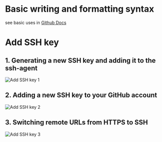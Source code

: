 # Basic writing and formatting syntax
see basic uses in [Github Docs](https://docs.github.com/en/github/writing-on-github/basic-writing-and-formatting-syntax)

# Add SSH key
## 1. Generating a new SSH key and adding it to the ssh-agent

![Add SSH key 1](https://user-images.githubusercontent.com/39553089/110380951-20764a80-8059-11eb-8730-ef386a3f215c.png)

## 2. Adding a new SSH key to your GitHub account

![Add SSH key 2](https://user-images.githubusercontent.com/39553089/110381015-371ca180-8059-11eb-9fd9-0081cd12fae8.png)

## 3. Switching remote URLs from HTTPS to SSH

![Add SSH key 3](https://user-images.githubusercontent.com/39553089/110381036-3e43af80-8059-11eb-994c-3a6c0c1219ed.png)
